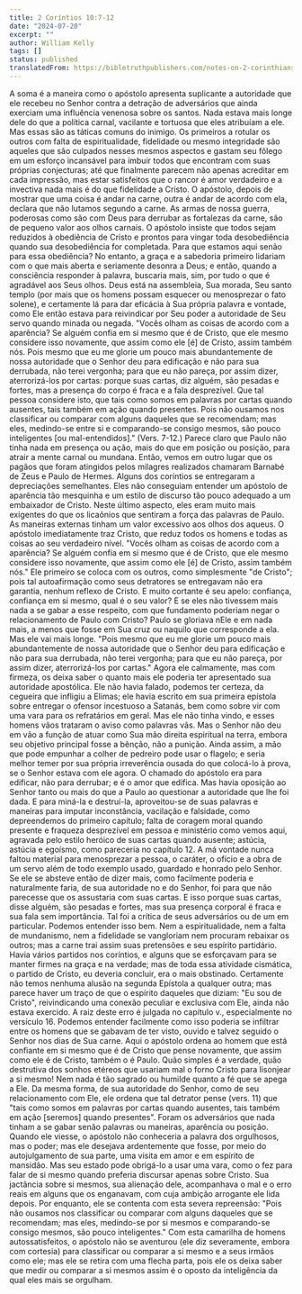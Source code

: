 ```yaml
---
title: 2 Coríntios 10:7-12
date: "2024-07-20"
excerpt: ""
author: William Kelly
tags: []
status: published
translatedFrom: https://bibletruthpublishers.com/notes-on-2-corinthians-10-7-12/william-kelly-wk/w-kelly/lac143219-lub-16163-5
---
```


A soma é a maneira como o apóstolo apresenta suplicante a autoridade que
ele recebeu no Senhor contra a detração de adversários que ainda
exerciam uma influência venenosa sobre os santos. Nada estava mais longe
dele do que a política carnal, vacilante e tortuosa que eles atribuíam a
ele. Mas essas são as táticas comuns do inimigo. Os primeiros a rotular
os outros com falta de espiritualidade, fidelidade ou mesmo integridade
são aqueles que são culpados nesses mesmos aspectos e gastam seu fôlego
em um esforço incansável para imbuir todos que encontram com suas
próprias conjecturas; até que finalmente parecem não apenas acreditar em
cada impressão, mas estar satisfeitos que o rancor é amor verdadeiro e a
invectiva nada mais é do que fidelidade a Cristo. O apóstolo, depois de
mostrar que uma coisa é andar na carne, outra é andar de acordo com ela,
declara que não lutamos segundo a carne. As armas de nossa guerra,
poderosas como são com Deus para derrubar as fortalezas da carne, são de
pequeno valor aos olhos carnais. O apóstolo insiste que todos sejam
reduzidos à obediência de Cristo e prontos para vingar toda
desobediência quando sua desobediência for completada. Para que estamos
aqui senão para essa obediência? No entanto, a graça e a sabedoria
primeiro lidariam com o que mais aberta e seriamente desonra a Deus; e
então, quando a consciência responder à palavra, buscaria mais, sim, por
tudo o que é agradável aos Seus olhos. Deus está na assembleia, Sua
morada, Seu santo templo (por mais que os homens possam esquecer ou
menosprezar o fato solene), e certamente lá para dar eficácia à Sua
própria palavra e vontade, como Ele então estava para reivindicar por
Seu poder a autoridade de Seu servo quando minada ou negada. "Vocês
olham as coisas de acordo com a aparência? Se alguém confia em si mesmo
que é de Cristo, que ele mesmo considere isso novamente, que assim como
ele \[é\] de Cristo, assim também nós. Pois mesmo que eu me glorie um
pouco mais abundantemente de nossa autoridade que o Senhor deu para
edificação e não para sua derrubada, não terei vergonha; para que eu não
pareça, por assim dizer, aterrorizá-los por cartas: porque suas cartas,
diz alguém, são pesadas e fortes, mas a presença do corpo é fraca e a
fala desprezível. Que tal pessoa considere isto, que tais como somos em
palavras por cartas quando ausentes, tais também em ação quando
presentes. Pois não ousamos nos classificar ou comparar com alguns
daqueles que se recomendam; mas eles, medindo-se entre si e
comparando-se consigo mesmos, são pouco inteligentes \[ou
mal-entendidos\]." (Vers. 7-12.) Parece claro que Paulo não tinha nada
em presença ou ação, mais do que em posição ou posição, para atrair a
mente carnal ou mundana. Então, vemos em outro lugar que os pagãos que
foram atingidos pelos milagres realizados chamaram Barnabé de Zeus e
Paulo de Hermes. Alguns dos coríntios se entregaram a depreciações
semelhantes. Eles não conseguiam entender um apóstolo de aparência tão
mesquinha e um estilo de discurso tão pouco adequado a um embaixador de
Cristo. Neste último aspecto, eles eram muito mais exigentes do que os
licaônios que sentiram a força das palavras de Paulo. As maneiras
externas tinham um valor excessivo aos olhos dos aqueus. O apóstolo
imediatamente traz Cristo, que reduz todos os homens e todas as coisas
ao seu verdadeiro nível. "Vocês olham as coisas de acordo com a
aparência? Se alguém confia em si mesmo que é de Cristo, que ele mesmo
considere isso novamente, que assim como ele \[é\] de Cristo, assim
também nós." Ele primeiro se coloca com os outros, como simplesmente "de
Cristo"; pois tal autoafirmação como seus detratores se entregavam não
era garantia, nenhum reflexo de Cristo. E muito cortante é seu apelo:
confiança, confiança em si mesmo, qual é o seu valor? E se eles não
tivessem mais nada a se gabar a esse respeito, com que fundamento
poderiam negar o relacionamento de Paulo com Cristo? Paulo se gloriava
nEle e em nada mais, a menos que fosse em Sua cruz ou naquilo que
corresponde a ela. Mas ele vai mais longe. "Pois mesmo que eu me glorie
um pouco mais abundantemente de nossa autoridade que o Senhor deu para
edificação e não para sua derrubada, não terei vergonha; para que eu não
pareça, por assim dizer, aterrorizá-los por cartas." Agora ele
calmamente, mas com firmeza, os deixa saber o quanto mais ele poderia
ter apresentado sua autoridade apostólica. Ele não havia falado, podemos
ter certeza, da cegueira que infligiu a Elimas; ele havia escrito em sua
primeira epístola sobre entregar o ofensor incestuoso a Satanás, bem
como sobre vir com uma vara para os refratários em geral. Mas ele não
tinha vindo, e esses homens vãos trataram o aviso como palavras vãs. Mas
o Senhor não deu em vão a função de atuar como Sua mão direita
espiritual na terra, embora seu objetivo principal fosse a bênção, não a
punição. Ainda assim, a mão que pode empunhar a colher de pedreiro pode
usar o flagelo; e seria melhor temer por sua própria irreverência ousada
do que colocá-lo à prova, se o Senhor estava com ele agora. O chamado do
apóstolo era para edificar, não para derrubar; e é o amor que edifica.
Mas havia oposição ao Senhor tanto ou mais do que a Paulo ao questionar
a autoridade que lhe foi dada. E para miná-la e destruí-la,
aproveitou-se de suas palavras e maneiras para imputar inconstância,
vacilação e falsidade, como depreendemos do primeiro capítulo; falta de
coragem moral quando presente e fraqueza desprezível em pessoa e
ministério como vemos aqui, agravada pelo estilo heróico de suas cartas
quando ausente; astúcia, astúcia e egoísmo, como pareceria no capítulo 12. A má vontade nunca faltou material para menosprezar a pessoa, o
caráter, o ofício e a obra de um servo além de todo exemplo usado,
guardado e honrado pelo Senhor. Se ele se absteve então de dizer mais,
como facilmente poderia e naturalmente faria, de sua autoridade no e do
Senhor, foi para que não parecesse que os assustaria com suas cartas. E
isso porque suas cartas, disse alguém, são pesadas e fortes, mas sua
presença corporal é fraca e sua fala sem importância. Tal foi a crítica
de seus adversários ou de um em particular. Podemos entender isso bem.
Nem a espiritualidade, nem a falta de mundanismo, nem a fidelidade se
vangloriam nem procuram rebaixar os outros; mas a carne trai assim suas
pretensões e seu espírito partidário. Havia vários partidos nos
coríntios, e alguns que se esforçavam para se manter firmes na graça e
na verdade; mas de toda essa atividade cismática, o partido de Cristo,
eu deveria concluir, era o mais obstinado. Certamente não temos nenhuma
alusão na segunda Epístola a qualquer outra; mas parece haver um traço
de que o espírito daqueles que diziam: "Eu sou de Cristo", reivindicando
uma conexão peculiar e exclusiva com Ele, ainda não estava exercido. A
raiz deste erro é julgada no capítulo v., especialmente no versículo 16.
Podemos entender facilmente como isso poderia se infiltrar entre os
homens que se gabavam de ter visto, ouvido e talvez seguido o Senhor nos
dias de Sua carne. Aqui o apóstolo ordena ao homem que está confiante em
si mesmo que é de Cristo que pense novamente, que assim como ele é de
Cristo, também o é Paulo. Quão simples é a verdade, quão destrutiva dos
sonhos etéreos que usariam mal o forno Cristo para lisonjear a si mesmo!
Nem nada é tão sagrado ou humilde quanto a fé que se apega a Ele. Da
mesma forma, de sua autoridade do Senhor, como de seu relacionamento com
Ele, ele ordena que tal detrator pense (vers. 11) que "tais como somos
em palavras por cartas quando ausentes, tais também em ação \[seremos\]
quando presentes". Foram os adversários que nada tinham a se gabar senão
palavras ou maneiras, aparência ou posição. Quando ele viesse, o
apóstolo não conheceria a palavra dos orgulhosos, mas o poder; mas ele
desejava ardentemente que fosse, por meio do autojulgamento de sua
parte, uma visita em amor e em espírito de mansidão. Mas seu estado pode
obrigá-lo a usar uma vara, como o fez para falar de si mesmo quando
preferia discursar apenas sobre Cristo. Sua jactância sobre si mesmos,
sua alienação dele, acompanhava o mal e o erro reais em alguns que os
enganavam, com cuja ambição arrogante ele lida depois. Por enquanto, ele
se contenta com esta severa repreensão: "Pois não ousamos nos
classificar ou comparar com alguns daqueles que se recomendam; mas eles,
medindo-se por si mesmos e comparando-se consigo mesmos, são pouco
inteligentes." Com esta camarilha de homens autossatisfeitos, o apóstolo
não se aventurou (ele diz severamente, embora com cortesia) para
classificar ou comparar a si mesmo e a seus irmãos como ele; mas ele se
retira com uma flecha parta, pois ele os deixa saber que medir ou
comparar a si mesmos assim é o oposto da inteligência da qual eles mais
se orgulham.
